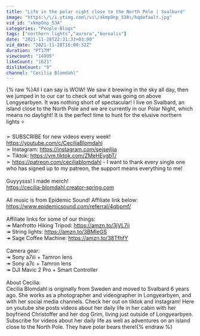 ```yaml
---
title: "Life in the polar night close to the North Pole | Svalbard"
image: "https:\/\/i.ytimg.com\/vi\/xkmpOnp_53A\/hqdefault.jpg"
vid_id: "xkmpOnp_53A"
categories: "People-Blogs"
tags: ["northern lights","aurora","borealis"]
date: "2021-11-28T22:31:33+03:00"
vid_date: "2021-11-28T16:00:32Z"
duration: "PT17M"
viewcount: "14995"
likeCount: "1621"
dislikeCount: "9"
channel: "Cecilia Blomdahl"
---
```

{% raw %}All I can say is WOW! We saw it brewing in the sky all day, then we jumped in to our car to check out what was going on above Longyearbyen. It was nothing short of spectacular! I live on Svalbard, an island close to the North Pole and we are currently in our Polar Night, which means no daylight! It is the perfect time to hunt for the elusive northern lights ⭐️<br /><br />➣ SUBSCRIBE for new videos every week! <a rel="nofollow" target="blank" href="https://youtube.com/c/CeciliaBlomdahl">https://youtube.com/c/CeciliaBlomdahl</a><br />➣ Instagram: <a rel="nofollow" target="blank" href="https://instagram.com/sejsejlija">https://instagram.com/sejsejlija</a><br />➣ Tiktok: <a rel="nofollow" target="blank" href="https://vm.tiktok.com/ZMeHEygbT/​​​">https://vm.tiktok.com/ZMeHEygbT/​​​</a><br />➣ <a rel="nofollow" target="blank" href="https://patreon.com/ceciliablomdahl">https://patreon.com/ceciliablomdahl</a> - I want to thank every single one who has signed up to my patreon, the support means everything to me!<br /><br />Guyyysss! I made merch!<br /><a rel="nofollow" target="blank" href="https://cecilia-blomdahl.creator-spring.com">https://cecilia-blomdahl.creator-spring.com</a><br /><br />All music is from Epidemic Sound! Affiliate link below:<br /><a rel="nofollow" target="blank" href="https://www.epidemicsound.com/referral/4qbpmf/">https://www.epidemicsound.com/referral/4qbpmf/</a><br /><br />Affiliate links for some of our things:<br />↠ Manfrotto Hiking Tripod: <a rel="nofollow" target="blank" href="https://amzn.to/3jVL7ii">https://amzn.to/3jVL7ii</a><br />↠ String lights: <a rel="nofollow" target="blank" href="https://amzn.to/3BMIeGS">https://amzn.to/3BMIeGS</a><br />↠ Sage Coffee Machine: <a rel="nofollow" target="blank" href="https://amzn.to/38TfhfY">https://amzn.to/38TfhfY</a><br /><br />Camera gear:  <br />↠ Sony a7iii + Tamron lens <br />↠ Sony a7c + Tamron lens <br />↠ DJI Mavic 2 Pro + Smart Controller<br /><br />About Cecilia:<br />Cecilia Blomdahl is originally from Sweden and moved to Svalbard 6 years ago. She works as a photographer and videographer in Longyearbyen, and with her social media channels. Check her out on tiktok and instagram! Here on youtube she posts videos about her daily life in her cabin with her boyfriend Christoffer and her dog Grim, living just outside of Longyearbyen. Subscribe for videos about her daily life as well as adventures on an island close to the North Pole. They have polar bears there!{% endraw %}
